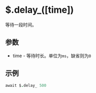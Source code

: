 # $.delay_([time])

等待一段时间。

## 参数

- time - 等待时长。单位为`ms`，缺省则为`0`

## 示例

```coffeescript
await $.delay_ 500
```
